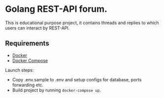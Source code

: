 Golang REST-API forum.
====================================

This is educational purpose project, it contains threads and replies to which users can interact by REST-API.

## Requirements

- [Docker](https://www.docker.com/)
- [Docker Compose](https://docs.docker.com/compose/)

Launch steps:
* Copy .env.sample to .env and setup configs for database, ports forwarding etc.
* Build project by running ```docker-compose up```.
